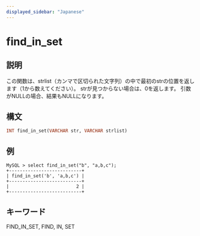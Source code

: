 ```yaml
---
displayed_sidebar: "Japanese"
---
```


# find_in_set

## 説明

この関数は、strlist（カンマで区切られた文字列）の中で最初のstrの位置を返します（1から数えてください）。 strが見つからない場合は、0を返します。 引数がNULLの場合、結果もNULLになります。

## 構文

```Haskell
INT find_in_set(VARCHAR str, VARCHAR strlist)
```

## 例

```Plain Text
MySQL > select find_in_set("b", "a,b,c");
+---------------------------+
| find_in_set('b', 'a,b,c') |
+---------------------------+
|                         2 |
+---------------------------+
```

## キーワード

FIND_IN_SET, FIND, IN, SET